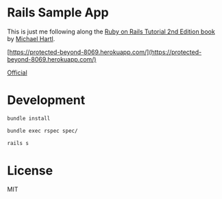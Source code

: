 # Rails Sample App

This is just me following along the [Ruby on Rails Tutorial 2nd Edition book](https://www.railstutorial.org/) by [Michael Hartl](http://www.michaelhartl.com/).

[https://protected-beyond-8069.herokuapp.com/](https://protected-beyond-8069.herokuapp.com/)

[Official](https://github.com/railstutorial/sample_app_2nd_ed)

# Development

```bash
bundle install
```

```bash
bundle exec rspec spec/
```

```bash
rails s
```

# License

MIT
